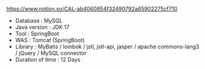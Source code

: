 https://www.notion.so/CAL-ab4060854f32490792a65902275cf710


- Database :           MySQL
- Java version :       JDK 17
- Tool :               SpringBoot
- WAS :                Tomcat (SpringBoot)
- Library :            MyBatis / lombok / jstl, jstl-api, jasper / apache commons-lang3 / jQuery / MySQL connector
- Duration of time :   12 Days
